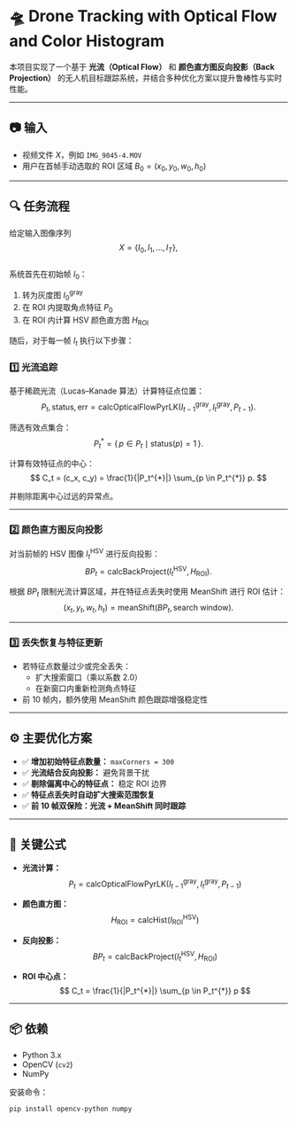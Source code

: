 # 🛸 Drone Tracking with Optical Flow and Color Histogram

本项目实现了一个基于 **光流（Optical Flow）** 和 **颜色直方图反向投影（Back Projection）** 的无人机目标跟踪系统，并结合多种优化方案以提升鲁棒性与实时性能。

---

## 📷 输入
- 视频文件 $X$，例如 `IMG_9045-4.MOV`
- 用户在首帧手动选取的 ROI 区域 $B_0 = (x_0, y_0, w_0, h_0)$

---

## 🔍 任务流程

给定输入图像序列  
$$
X = \{ I_0, I_1, \dots, I_T \},
$$  
系统首先在初始帧 $I_0$：

1. 转为灰度图 $I_0^{\text{gray}}$
2. 在 ROI 内提取角点特征 $P_0$
3. 在 ROI 内计算 HSV 颜色直方图 $H_{\text{ROI}}$

随后，对于每一帧 $I_t$ 执行以下步骤：

### 1️⃣ 光流追踪

基于稀疏光流（Lucas–Kanade 算法）计算特征点位置：
$$
P_t, \text{status}, \text{err} = \text{calcOpticalFlowPyrLK}\big(I_{t-1}^{\text{gray}}, I_t^{\text{gray}}, P_{t-1}\big).
$$

筛选有效点集合：
$$
P_t^{*} = \{\, p \in P_t \mid \text{status}(p) = 1 \,\}.
$$

计算有效特征点的中心：
$$
C_t = (c_x, c_y) = \frac{1}{|P_t^{*}|} \sum_{p \in P_t^{*}} p.
$$

并剔除距离中心过远的异常点。

---

### 2️⃣ 颜色直方图反向投影

对当前帧的 HSV 图像 $I_t^{\text{HSV}}$ 进行反向投影：
$$
BP_t = \text{calcBackProject}\big(I_t^{\text{HSV}}, H_{\text{ROI}}\big).
$$

根据 $BP_t$ 限制光流计算区域，并在特征点丢失时使用 MeanShift 进行 ROI 估计：
$$
(x_t, y_t, w_t, h_t) = \text{meanShift}(BP_t, \text{search window}).
$$

---

### 3️⃣ 丢失恢复与特征更新

- 若特征点数量过少或完全丢失：
  - 扩大搜索窗口（乘以系数 $2.0$）
  - 在新窗口内重新检测角点特征
- 前 $10$ 帧内，额外使用 MeanShift 颜色跟踪增强稳定性

---

## ⚙️ 主要优化方案

- ✅ **增加初始特征点数量：** `maxCorners = 300`  
- ✅ **光流结合反向投影：** 避免背景干扰  
- ✅ **剔除偏离中心的特征点：** 稳定 ROI 边界  
- ✅ **特征点丢失时自动扩大搜索范围恢复**  
- ✅ **前 10 帧双保险：光流 + MeanShift 同时跟踪**

---

## 📐 关键公式

- **光流计算：**
  $$
  P_t = \text{calcOpticalFlowPyrLK}\big(I_{t-1}^{\text{gray}}, I_t^{\text{gray}}, P_{t-1}\big)
  $$

- **颜色直方图：**
  $$
  H_{\text{ROI}} = \text{calcHist}\big(I_{\text{ROI}}^{\text{HSV}}\big)
  $$

- **反向投影：**
  $$
  BP_t = \text{calcBackProject}\big(I_t^{\text{HSV}}, H_{\text{ROI}}\big)
  $$

- **ROI 中心点：**
  $$
  C_t = \frac{1}{|P_t^{*}|} \sum_{p \in P_t^{*}} p
  $$

---

## 📦 依赖

- Python 3.x  
- OpenCV (`cv2`)  
- NumPy  

安装命令：
```bash
pip install opencv-python numpy
